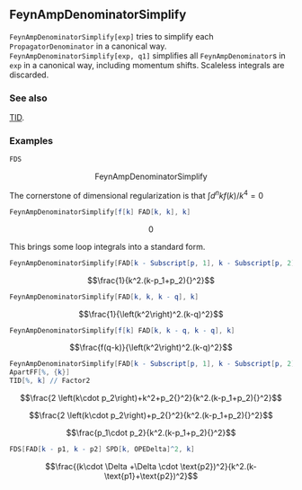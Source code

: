 ## FeynAmpDenominatorSimplify

`FeynAmpDenominatorSimplify[exp]` tries to simplify each `PropagatorDenominator` in a canonical way. `FeynAmpDenominatorSimplify[exp, q1]` simplifies all `FeynAmpDenominator`s in `exp` in a canonical way, including momentum shifts. Scaleless integrals are discarded.

### See also

[TID](TID).

### Examples

```mathematica
FDS
```

$$\text{FeynAmpDenominatorSimplify}$$

The cornerstone of dimensional regularization is that $\int d^n k f(k)/k^4 = 0$

```mathematica
FeynAmpDenominatorSimplify[f[k] FAD[k, k], k]
```

$$0$$

This brings some loop integrals into a standard form.

```mathematica
FeynAmpDenominatorSimplify[FAD[k - Subscript[p, 1], k - Subscript[p, 2]], k]
```

$$\frac{1}{k^2.(k-p_1+p_2){}^2}$$

```mathematica
FeynAmpDenominatorSimplify[FAD[k, k, k - q], k]
```

$$\frac{1}{\left(k^2\right)^2.(k-q)^2}$$

```mathematica
FeynAmpDenominatorSimplify[f[k] FAD[k, k - q, k - q], k]
```

$$\frac{f(q-k)}{\left(k^2\right)^2.(k-q)^2}$$

```mathematica
FeynAmpDenominatorSimplify[FAD[k - Subscript[p, 1], k - Subscript[p, 2]] SPD[k, k], k]
ApartFF[%, {k}]
TID[%, k] // Factor2
```

$$\frac{2 \left(k\cdot p_2\right)+k^2+p_2{}^2}{k^2.(k-p_1+p_2){}^2}$$

$$\frac{2 \left(k\cdot p_2\right)+p_2{}^2}{k^2.(k-p_1+p_2){}^2}$$

$$\frac{p_1\cdot p_2}{k^2.(k-p_1+p_2){}^2}$$

```mathematica
FDS[FAD[k - p1, k - p2] SPD[k, OPEDelta]^2, k]
```

$$\frac{(k\cdot \Delta +\Delta \cdot \text{p2})^2}{k^2.(k-\text{p1}+\text{p2})^2}$$